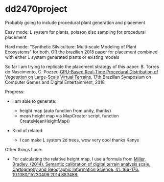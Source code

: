# dd2470project
Probably going to include procedural plant generation and placement

Easy mode: L system for plants, poisson disc sampling for procedural placement

Hard mode: "Synthetic Silviculture: Multi-scale Modeling of Plant Ecosystems" for both, OR the brazilian 2018 paper for placement combined with either L system generated plants or existing models

So far I am trying to replicate the placement strategy of this paper: B. Torres do Nascimento, C. Pozzer, [GPU-Based Real-Time Procedural Distribution of Vegetation on Large-Scale Virtual Terrains](https://www.sbgames.org/sbgames2018/files/papers/ComputacaoFull/188348.pdf ), 17th Brazilian Symposium on Computer Games and Digital Entertainment, 2018

Progress: 

* I am able to generate:
  - height map (auto function from unity, thanks)
  - mean height map via MapCreator script, function CreateMeanHeightMap()

* Kind of related:
  - I can make L system 2d trees, wow very cool thanks Kanye
  
Other things I use: 
* For calculating the relative height map, I use a formula from [Miller, Bradley. (2014). Semantic calibration of digital terrain analysis scale. Cartography and Geographic Information Science. 41. 166-176. 10.1080/15230406.2014.883488.](https://www.researchgate.net/publication/261550103_Semantic_calibration_of_digital_terrain_analysis_scale)

